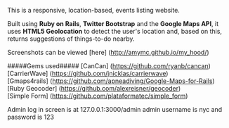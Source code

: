 This is a responsive, location-based, events listing website. 

Built using **Ruby on Rails**, **Twitter Bootstrap** and the **Google Maps API**, it uses **HTML5 Geolocation** to detect the user's location and, based on this, returns suggestions of things-to-do nearby. 

Screenshots can be viewed [here] (http://amymc.github.io/my_hood/)

#####Gems used#####
[CanCan] (https://github.com/ryanb/cancan) <br/>
[CarrierWave] (https://github.com/jnicklas/carrierwave) <br/>
[Gmaps4rails] (https://github.com/apneadiving/Google-Maps-for-Rails) <br/>
[Ruby Geocoder] (https://github.com/alexreisner/geocoder) <br/>
[Simple Form] (https://github.com/plataformatec/simple_form)


Admin log in screen is at 127.0.0.1:3000/admin
admin username is nyc and password is 123
